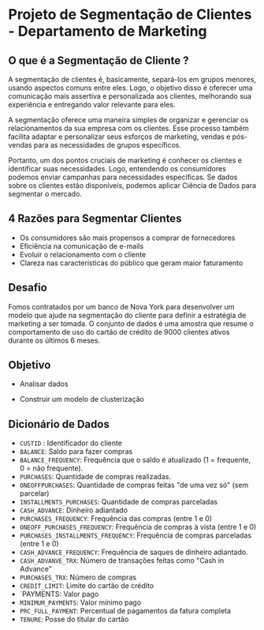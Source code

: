 # Projeto de Segmentação de Clientes - Departamento de Marketing

<h2> O que é a Segmentação de Cliente ? </h2>

A segmentação de clientes é, basicamente, separá-los em grupos menores, usando aspectos comuns entre eles. Logo, o objetivo disso é oferecer uma comunicação mais assertiva e personalizada aos clientes, melhorando sua experiência e entregando valor relevante para eles.

A segmentação oferece uma maneira simples de organizar e gerenciar os relacionamentos da sua empresa com os clientes.  Esse processo também facilita adaptar e personalizar seus esforços de marketing, vendas e pós-vendas para as necessidades de grupos específicos. 

Portanto, um dos pontos cruciais de marketing é conhecer os clientes e identificar suas necessidades. Logo, entendendo os consumidores podemos enviar campanhas para necessidades específicas. Se dados sobre os clientes estão disponíveis, podemos aplicar Ciência de Dados para segmentar o mercado.


<h2> 4 Razões para Segmentar Clientes </h2>

- Os consumidores são mais propensos a comprar de fornecedores
- Eficiência na comunicação de e-mails
- Evoluir o relacionamento com o cliente 
- Clareza nas características do público que geram maior faturamento

<h2> Desafio </h2>

Fomos contratados por um banco de Nova York para desenvolver um modelo que ajude na segmentação do cliente para definir a estratégia de marketing a ser tomada.
O conjunto de dados é uma amostra que resume o comportamento de uso do cartão de crédito de 9000 clientes ativos durante os últimos 6 meses.

<h2> Objetivo </h2>

- Analisar dados

- Construir um modelo de clusterização

<h2> Dicionário de Dados </h2>

- `CUSTID` : Identificador do cliente
- `BALANCE`: Saldo para fazer compras
- `BALANCE_FREQUENCY`: Frequência que o saldo é atualizado (1 = frequente, 0 = não frequente).
- `PURCHASES`: Quantidade de compras realizadas.
- `ONEOFFPURCHASES`: Quantidade de compras feitas "de uma vez só" (sem parcelar)
- `INSTALLMENTS_PURCHASES`: Quantidade de compras parceladas
- `CASH_ADVANCE`: Dinheiro adiantado
- `PURCHASES_FREQUENCY`: Frequência das compras (entre 1 e 0)
- `ONEOFF_PURCHASES_FREQUENCY`: Frequência de compras à vista (entre 1 e 0)
- `PURCHASES_INSTALLMENTS_FREQUENCY`: Frequência de compras parceladas (entre 1 e 0)
- `CASH_ADVANCE_FREQUENCY`: Frequência de saques de dinheiro adiantado.
- `CASH_ADVANVE_TRX`: Número de transações feitas como "Cash in Advance"
- `PURCHASES_TRX`: Número de compras
- `CREDIT_LIMIT`: Limite do cartão de crédito
- `PAYMENTS: Valor pago
- `MINIMUM_PAYMENTS`: Valor mínimo pago
- `PRC_FULL_PAYMENT`: Percentual de pagamentos da fatura completa
- `TENURE`: Posse do titular do cartão


